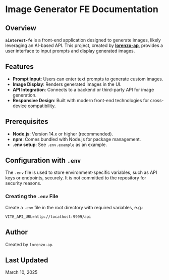 # Image Generator FE Documentation

## Overview

**`ainterest-fe`** is a front-end application designed to generate images, likely leveraging an AI-based API. This project, created by [**lorenzo-ap**](https://github.com/lorenzo-ap), provides a user interface to input prompts and display generated images.

## Features

- **Prompt Input**: Users can enter text prompts to generate custom images.
- **Image Display**: Renders generated images in the UI.
- **API Integration**: Connects to a backend or third-party API for image generation.
- **Responsive Design**: Built with modern front-end technologies for cross-device compatibility.

## Prerequisites

- **Node.js**: Version 14.x or higher (recommended).
- **npm**: Comes bundled with Node.js for package management.
- **.env setup**: See `.env.example` as an example.

## Configuration with `.env`

The `.env` file is used to store environment-specific variables, such as API keys or endpoints, securely. It is not committed to the repository for security reasons.

### Creating the `.env` File

Create a `.env` file in the root directory with required variables, e.g.:

```env
VITE_API_URL=http://localhost:9999/api
```

## Author

Created by `lorenzo-ap`.

## Last Updated

March 10, 2025
